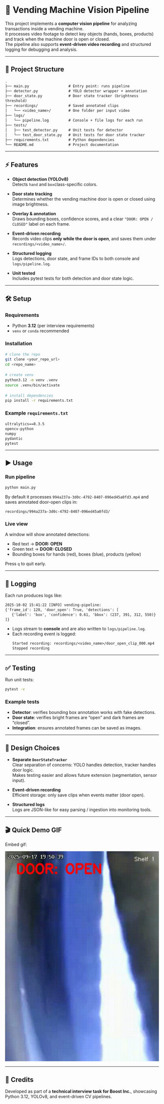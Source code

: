 # 🥤 Vending Machine Vision Pipeline

This project implements a **computer vision pipeline** for analyzing transactions inside a vending machine.  
It processes video footage to detect key objects (hands, boxes, products) and track when the machine door is open or closed.  
The pipeline also supports **event-driven video recording** and structured logging for debugging and analysis.  

---

## 📂 Project Structure

```
.
├── main.py                  # Entry point: runs pipeline
├── detector.py              # YOLO detector wrapper + annotation
├── door_state.py            # Door state tracker (brightness threshold)
├── recordings/              # Saved annotated clips
│   └── <video_name>/        # One folder per input video
├── logs/
│   └── pipeline.log         # Console + file logs for each run
├── tests/
│   ├── test_detector.py     # Unit tests for detector
│   └── test_door_state.py   # Unit tests for door state tracker
├── requirements.txt         # Python dependencies
└── README.md                # Project documentation
```

---

## ⚡ Features

- **Object detection (YOLOv8)**  
  Detects `hand` and `box`class-specific colors.  

- **Door state tracking**  
  Determines whether the vending machine door is open or closed using image brightness.  

- **Overlay & annotation**  
  Draws bounding boxes, confidence scores, and a clear `"DOOR: OPEN / CLOSED"` label on each frame.  

- **Event-driven recording**  
  Records video clips **only while the door is open**, and saves them under `recordings/<video_name>/`.  

- **Structured logging**  
  Logs detections, door state, and frame IDs to both console and `logs/pipeline.log`.  

- **Unit tested**  
  Includes pytest tests for both detection and door state logic.  

---

## 🛠️ Setup

### Requirements
- Python **3.12** (per interview requirements)
- `venv` or `conda` recommended

### Installation
```bash
# clone the repo
git clone <your_repo_url>
cd <repo_name>

# create venv
python3.12 -m venv .venv
source .venv/bin/activate

# install dependencies
pip install -r requirements.txt
```

### Example `requirements.txt`
```text
ultralytics==8.3.5
opencv-python
numpy
pydantic
pytest
```

---

## ▶️ Usage

### Run pipeline
```bash
python main.py
```

By default it processes `994a237a-3d0c-4792-8407-096ed45a0fd3.mp4` and saves annotated door-open clips in:

```
recordings/994a237a-3d0c-4792-8407-096ed45a0fd3/
```

### Live view
A window will show annotated detections:
- Red text → **DOOR: OPEN**
- Green text → **DOOR: CLOSED**
- Bounding boxes for hands (red), boxes (blue), products (yellow)

Press `q` to quit early.

---

## 📜 Logging

Each run produces logs like:

```
2025-10-02 15:41:22 [INFO] vending-pipeline: 
{'frame_id': 128, 'door_open': True, 'detections': [
   {'label': 'box', 'confidence': 0.61, 'bbox': (237, 391, 312, 550)}
]}
```

- Logs stream to **console** and are also written to `logs/pipeline.log`.  
- Each recording event is logged:
  ```
  Started recording: recordings/<video_name>/door_open_clip_000.mp4
  Stopped recording
  ```

---

## ✅ Testing

Run unit tests:

```bash
pytest -v
```

### Example tests
- **Detector**: verifies bounding box annotation works with fake detections.  
- **Door state**: verifies bright frames are “open” and dark frames are “closed”.  
- **Integration**: ensures annotated frames can be saved as images.  

---

## 🧩 Design Choices

- **Separate `DoorStateTracker`**  
  Clear separation of concerns: YOLO handles detection, tracker handles door logic.  
  Makes testing easier and allows future extension (segmentation, sensor input).  



- **Event-driven recording**  
  Efficient storage: only save clips when events matter (door open).  

- **Structured logs**  
  Logs are JSON-like for easy parsing / ingestion into monitoring tools.  

---


## 🎬 Quick Demo GIF


Embed gif:

[![Pipeline Demo](assets/demo.gif)](https://github.com/Sep-AI/vending-vision-pipeline/blob/master/assets/demo.gif)


---

## 👥 Credits

Developed as part of a **technical interview task for Boost Inc.**, showcasing Python 3.12, YOLOv8, and event-driven CV pipelines.  
